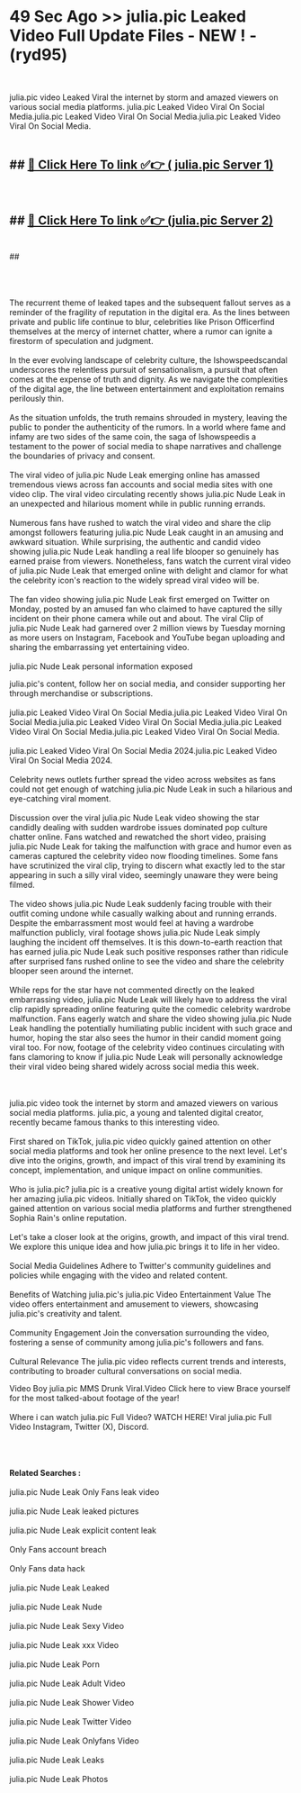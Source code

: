 # 49 Sec Ago >> julia.pic Leaked Video Full Update Files - NEW ! - (ryd95) <br>
<br>

julia.pic video Leaked Viral the internet by storm and amazed viewers on various social media platforms. julia.pic Leaked Video Viral On Social Media.julia.pic Leaked Video Viral On Social Media.julia.pic Leaked Video Viral On Social Media.<br>
 <br>

## ##  <a href="https://clipsfans.site?title=julia.pic&ref=gitt">🔴 Click Here To link ✅👉 ( julia.pic Server 1)</a><br>
  <br>

##  ##  <a href="https://clipsfans.site?title=julia.pic&ref=gitt">🔴 Click Here To link ✅👉 (julia.pic  Server 2)</a><br>
  <br>
  ##


  <br>

  <br>

<br><br>
The recurrent theme of leaked tapes and the subsequent fallout serves as a reminder of the fragility of reputation in the digital era. As the lines between private and public life continue to blur, celebrities like Prison Officerfind themselves at the mercy of internet chatter, where a rumor can ignite a firestorm of speculation and judgment.
<br><br>
In the ever evolving landscape of celebrity culture, the Ishowspeedscandal underscores the relentless pursuit of sensationalism, a pursuit that often comes at the expense of truth and dignity. As we navigate the complexities of the digital age, the line between entertainment and exploitation remains perilously thin.
<br><br>
As the situation unfolds, the truth remains shrouded in mystery, leaving the public to ponder the authenticity of the rumors. In a world where fame and infamy are two sides of the same coin, the saga of Ishowspeedis a testament to the power of social media to shape narratives and challenge the boundaries of privacy and consent.
<br><br>
The viral video of julia.pic Nude Leak emerging online has amassed tremendous views across fan accounts and social media sites with one video clip. The viral video circulating recently shows julia.pic Nude Leak in an unexpected and hilarious moment while in public running errands.
<br><br>
Numerous fans have rushed to watch the viral video and share the clip amongst followers featuring julia.pic Nude Leak caught in an amusing and awkward situation. While surprising, the authentic and candid video showing julia.pic Nude Leak handling a real life blooper so genuinely has earned praise from viewers. Nonetheless, fans watch the current viral video of julia.pic Nude Leak that emerged online with delight and clamor for what the celebrity icon's reaction to the widely spread viral video will be.
<br><br>
The fan video showing julia.pic Nude Leak first emerged on Twitter on Monday, posted by an amused fan who claimed to have captured the silly incident on their phone camera while out and about. The viral Clip of julia.pic Nude Leak had garnered over 2 million views by Tuesday morning as more users on Instagram, Facebook and YouTube began uploading and sharing the embarrassing yet entertaining video.
<br><br>
julia.pic Nude Leak personal information exposed


julia.pic's content, follow her on social media, and consider supporting her through merchandise or subscriptions.
<br><br>
julia.pic Leaked Video Viral On Social Media.julia.pic Leaked Video Viral On Social Media.julia.pic Leaked Video Viral On Social Media.julia.pic Leaked Video Viral On Social Media.julia.pic Leaked Video Viral On Social Media.
<br><br>
julia.pic Leaked Video Viral On Social Media 2024.julia.pic Leaked Video Viral On Social Media 2024.
<br><br>
Celebrity news outlets further spread the video across websites as fans could not get enough of watching julia.pic Nude Leak in such a hilarious and eye-catching viral moment.
<br><br>
Discussion over the viral julia.pic Nude Leak video showing the star candidly dealing with sudden wardrobe issues dominated pop culture chatter online. Fans watched and rewatched the short video, praising julia.pic Nude Leak for taking the malfunction with grace and humor even as cameras captured the celebrity video now flooding timelines. Some fans have scrutinized the viral clip, trying to discern what exactly led to the star appearing in such a silly viral video, seemingly unaware they were being filmed.
<br><br>
The video shows julia.pic Nude Leak suddenly facing trouble with their outfit coming undone while casually walking about and running errands. Despite the embarrassment most would feel at having a wardrobe malfunction publicly, viral footage shows julia.pic Nude Leak simply laughing the incident off themselves. It is this down-to-earth reaction that has earned julia.pic Nude Leak such positive responses rather than ridicule after surprised fans rushed online to see the video and share the celebrity blooper seen around the internet.
<br><br>
While reps for the star have not commented directly on the leaked embarrassing video, julia.pic Nude Leak will likely have to address the viral clip rapidly spreading online featuring quite the comedic celebrity wardrobe malfunction. Fans eagerly watch and share the video showing julia.pic Nude Leak handling the potentially humiliating public incident with such grace and humor, hoping the star also sees the humor in their candid moment going viral too. For now, footage of the celebrity video continues circulating with fans clamoring to know if julia.pic Nude Leak will personally acknowledge their viral video being shared widely across social media this week.


<br><br>
julia.pic video took the internet by storm and amazed viewers on various social media platforms. julia.pic, a young and talented digital creator, recently became famous thanks to this interesting video.
<br><br>
First shared on TikTok, julia.pic video quickly gained attention on other social media platforms and took her online presence to the next level. Let's dive into the origins, growth, and impact of this viral trend by examining its concept, implementation, and unique impact on online communities.
<br><br>
Who is julia.pic? julia.pic is a creative young digital artist widely known for her amazing julia.pic videos. Initially shared on TikTok, the video quickly gained attention on various social media platforms and further strengthened Sophia Rain's online reputation.
<br><br>
Let's take a closer look at the origins, growth, and impact of this viral trend. We explore this unique idea and how julia.pic brings it to life in her video.
<br><br>
Social Media Guidelines Adhere to Twitter's community guidelines and policies while engaging with the video and related content.
<br><br>
Benefits of Watching julia.pic's julia.pic Video Entertainment Value The video offers entertainment and amusement to viewers, showcasing julia.pic's creativity and talent.
<br><br>
Community Engagement Join the conversation surrounding the video, fostering a sense of community among julia.pic's followers and fans.
<br><br>
Cultural Relevance The julia.pic video reflects current trends and interests, contributing to broader cultural conversations on social media.

Video Boy julia.pic MMS Drunk Viral.Video Click here to view Brace yourself for the most talked-about footage of the year!
<br><br>
Where i can watch julia.pic Full Video? WATCH HERE! Viral julia.pic Full Video Instagram, Twitter (X), Discord.
<br><br>

<br><br>
<strong>Related Searches :</strong>
<br><br>
julia.pic Nude Leak Only Fans leak video
<br><br>
julia.pic Nude Leak leaked pictures
<br><br>
julia.pic Nude Leak explicit content leak
<br><br>
Only Fans account breach
<br><br>
Only Fans data hack
<br><br>
julia.pic Nude Leak Leaked
<br><br>
julia.pic Nude Leak Nude
<br><br>
julia.pic Nude Leak Sexy Video
<br><br>
julia.pic Nude Leak xxx Video
<br><br>
julia.pic Nude Leak Porn
<br><br>
julia.pic Nude Leak Adult Video
<br><br>
julia.pic Nude Leak Shower Video
<br><br>
julia.pic Nude Leak Twitter Video
<br><br>
julia.pic Nude Leak Onlyfans Video
<br><br>
julia.pic Nude Leak Leaks
<br><br>
julia.pic Nude Leak Photos